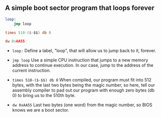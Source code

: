 ## A simple boot sector program that loops forever

```nasm
loop:
	jmp loop

times 510-($-$$) db 0

dw 0xAA55
```

- `loop:` Define a label, "loop", that will allow us to jump back to it, forever.

- `jmp loop` Use a simple CPU instruction that jumps to a new memory address to continue execution. In our case, jump to the address of the current instruction.

- `times 510-($-$$) db 0` When compiled, our program must fit into 512 bytes, with the last two bytes being the magic number, so here, tell our assembly compiler to pad out our program with enough zero bytes (db 0) to bring us to the 510th byte.

- `dw 0xAA55` Last two bytes (one word) from the magic number, so BIOS knows we are a boot sector.
